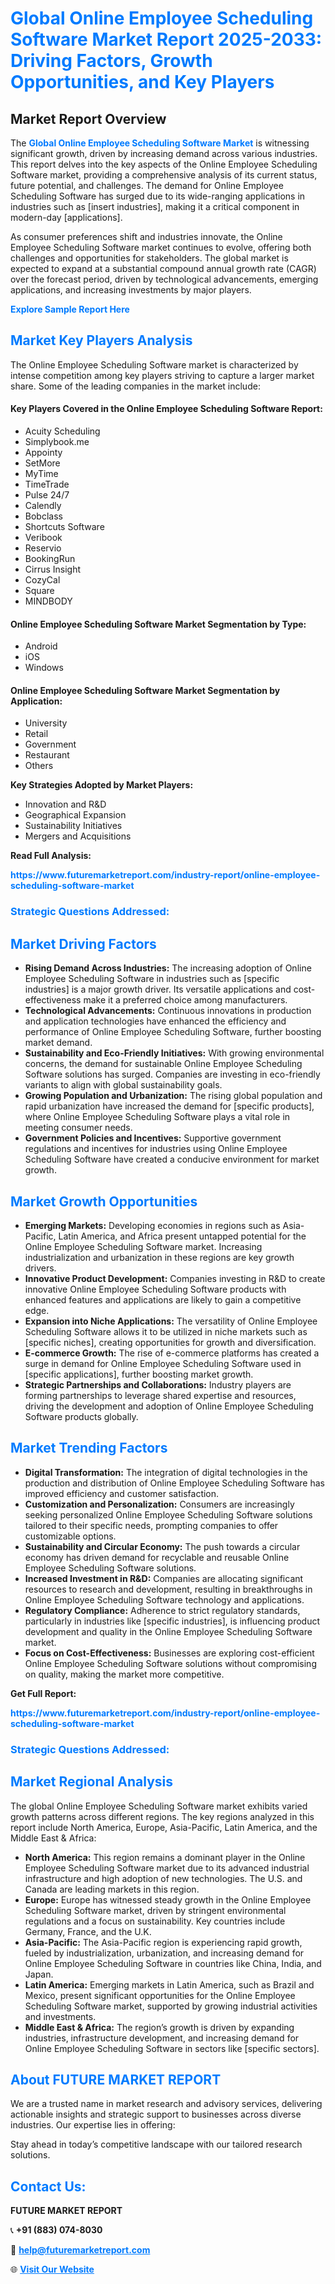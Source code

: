 <h1 style="color: #007BFF;">Global Online Employee Scheduling Software Market Report 2025-2033: Driving Factors, Growth Opportunities, and Key Players</h1>

<section id="overview">
<h2>Market Report Overview</h2>
<p>The <a href="https://www.futuremarketreport.com/industry-report/online-employee-scheduling-software-market" style="color: #007BFF; text-decoration: none;"><strong>Global Online Employee Scheduling Software Market</strong></a> is witnessing significant growth, driven by increasing demand across various industries. This report delves into the key aspects of the Online Employee Scheduling Software market, providing a comprehensive analysis of its current status, future potential, and challenges. The demand for Online Employee Scheduling Software has surged due to its wide-ranging applications in industries such as [insert industries], making it a critical component in modern-day [applications].</p>
<p>As consumer preferences shift and industries innovate, the Online Employee Scheduling Software market continues to evolve, offering both challenges and opportunities for stakeholders. The global market is expected to expand at a substantial compound annual growth rate (CAGR) over the forecast period, driven by technological advancements, emerging applications, and increasing investments by major players.</p>
</section>

<section id="overview">
<p><a href="https://www.futuremarketreport.com/request-sample/reportId=53484" style="color: #007BFF; text-decoration: none;"><strong>Explore Sample Report Here</strong></a></p>
</section>

<section id="key-players">
<h2 style="color: #007BFF;">Market Key Players Analysis</h2>
<p>The Online Employee Scheduling Software market is characterized by intense competition among key players striving to capture a larger market share. Some of the leading companies in the market include:</p>
<h4>Key Players Covered in the Online Employee Scheduling Software Report:</h4>
<ul><li>Acuity Scheduling</li><li>Simplybook.me</li><li>Appointy</li><li>SetMore</li><li>MyTime</li><li>TimeTrade</li><li>Pulse 24/7</li><li>Calendly</li><li>Bobclass</li><li>Shortcuts Software</li><li>Veribook</li><li>Reservio</li><li>BookingRun</li><li>Cirrus Insight</li><li>CozyCal</li><li>Square</li><li>MINDBODY</li></ul>
<h4>Online Employee Scheduling Software Market Segmentation by Type:</h4>
<ul><li>Android</li><li>iOS</li><li>Windows</li></ul>

<h4>Online Employee Scheduling Software Market Segmentation by Application:</h4>
<ul><li>University</li><li>Retail</li><li>Government</li><li>Restaurant</li><li>Others</li></ul>
<p><strong>Key Strategies Adopted by Market Players:</strong></p>
<ul>
<li>Innovation and R&D</li>
<li>Geographical Expansion</li>
<li>Sustainability Initiatives</li>
<li>Mergers and Acquisitions</li>
</ul>
</section>

<section>
<p><strong>Read Full Analysis: </strong></p><a href="https://www.futuremarketreport.com/industry-report/online-employee-scheduling-software-market" style="color: #007BFF; text-decoration: none;"><strong>https://www.futuremarketreport.com/industry-report/online-employee-scheduling-software-market</strong></a>
<h3 style="color: #007BFF;">Strategic Questions Addressed:</h3>
</section>

<section id="driving-factors">
<h2 style="color: #007BFF;">Market Driving Factors</h2>
<ul>
<li><strong>Rising Demand Across Industries:</strong> The increasing adoption of Online Employee Scheduling Software in industries such as [specific industries] is a major growth driver. Its versatile applications and cost-effectiveness make it a preferred choice among manufacturers.</li>
<li><strong>Technological Advancements:</strong> Continuous innovations in production and application technologies have enhanced the efficiency and performance of Online Employee Scheduling Software, further boosting market demand.</li>
<li><strong>Sustainability and Eco-Friendly Initiatives:</strong> With growing environmental concerns, the demand for sustainable Online Employee Scheduling Software solutions has surged. Companies are investing in eco-friendly variants to align with global sustainability goals.</li>
<li><strong>Growing Population and Urbanization:</strong> The rising global population and rapid urbanization have increased the demand for [specific products], where Online Employee Scheduling Software plays a vital role in meeting consumer needs.</li>
<li><strong>Government Policies and Incentives:</strong> Supportive government regulations and incentives for industries using Online Employee Scheduling Software have created a conducive environment for market growth.</li>
</ul>
</section>

<section id="growth-opportunities">
<h2 style="color: #007BFF;">Market Growth Opportunities</h2>
<ul>
<li><strong>Emerging Markets:</strong> Developing economies in regions such as Asia-Pacific, Latin America, and Africa present untapped potential for the Online Employee Scheduling Software market. Increasing industrialization and urbanization in these regions are key growth drivers.</li>
<li><strong>Innovative Product Development:</strong> Companies investing in R&D to create innovative Online Employee Scheduling Software products with enhanced features and applications are likely to gain a competitive edge.</li>
<li><strong>Expansion into Niche Applications:</strong> The versatility of Online Employee Scheduling Software allows it to be utilized in niche markets such as [specific niches], creating opportunities for growth and diversification.</li>
<li><strong>E-commerce Growth:</strong> The rise of e-commerce platforms has created a surge in demand for Online Employee Scheduling Software used in [specific applications], further boosting market growth.</li>
<li><strong>Strategic Partnerships and Collaborations:</strong> Industry players are forming partnerships to leverage shared expertise and resources, driving the development and adoption of Online Employee Scheduling Software products globally.</li>
</ul>
</section>

<section id="trending-factors">
<h2 style="color: #007BFF;">Market Trending Factors</h2>
<ul>
<li><strong>Digital Transformation:</strong> The integration of digital technologies in the production and distribution of Online Employee Scheduling Software has improved efficiency and customer satisfaction.</li>
<li><strong>Customization and Personalization:</strong> Consumers are increasingly seeking personalized Online Employee Scheduling Software solutions tailored to their specific needs, prompting companies to offer customizable options.</li>
<li><strong>Sustainability and Circular Economy:</strong> The push towards a circular economy has driven demand for recyclable and reusable Online Employee Scheduling Software solutions.</li>
<li><strong>Increased Investment in R&D:</strong> Companies are allocating significant resources to research and development, resulting in breakthroughs in Online Employee Scheduling Software technology and applications.</li>
<li><strong>Regulatory Compliance:</strong> Adherence to strict regulatory standards, particularly in industries like [specific industries], is influencing product development and quality in the Online Employee Scheduling Software market.</li>
<li><strong>Focus on Cost-Effectiveness:</strong> Businesses are exploring cost-efficient Online Employee Scheduling Software solutions without compromising on quality, making the market more competitive.</li>
</ul>
</section>

<section>
<p><strong>Get Full Report: </strong></p><a href="https://www.futuremarketreport.com/industry-report/online-employee-scheduling-software-market" style="color: #007BFF; text-decoration: none;"><strong>https://www.futuremarketreport.com/industry-report/online-employee-scheduling-software-market</strong></a>
<h3 style="color: #007BFF;">Strategic Questions Addressed:</h3>
</section>


<section id="regional-analysis">
<h2 style="color: #007BFF;">Market Regional Analysis</h2>
<p>The global Online Employee Scheduling Software market exhibits varied growth patterns across different regions. The key regions analyzed in this report include North America, Europe, Asia-Pacific, Latin America, and the Middle East & Africa:</p>
<ul>
<li><strong>North America:</strong> This region remains a dominant player in the Online Employee Scheduling Software market due to its advanced industrial infrastructure and high adoption of new technologies. The U.S. and Canada are leading markets in this region.</li>
<li><strong>Europe:</strong> Europe has witnessed steady growth in the Online Employee Scheduling Software market, driven by stringent environmental regulations and a focus on sustainability. Key countries include Germany, France, and the U.K.</li>
<li><strong>Asia-Pacific:</strong> The Asia-Pacific region is experiencing rapid growth, fueled by industrialization, urbanization, and increasing demand for Online Employee Scheduling Software in countries like China, India, and Japan.</li>
<li><strong>Latin America:</strong> Emerging markets in Latin America, such as Brazil and Mexico, present significant opportunities for the Online Employee Scheduling Software market, supported by growing industrial activities and investments.</li>
<li><strong>Middle East & Africa:</strong> The region’s growth is driven by expanding industries, infrastructure development, and increasing demand for Online Employee Scheduling Software in sectors like [specific sectors].</li>
</ul>
</section>

<footer>
<h2 style="color: #007BFF;">About FUTURE MARKET REPORT</h2>
<p>We are a trusted name in market research and advisory services, delivering actionable insights and strategic support to businesses across diverse industries. Our expertise lies in offering:</p>

<p>Stay ahead in today’s competitive landscape with our tailored research solutions.</p>

<h2 style="color: #007BFF;">Contact Us:</h2>
<p><strong>FUTURE MARKET REPORT</strong></p>
<p>📞 <strong>+91 (883) 074-8030</strong></p>
<p>📧 <strong><a href="mailto:help@futuremarketreport.com" style="color: #007BFF;">help@futuremarketreport.com</a></strong></p>
<p>🌐 <strong><a href="https://www.futuremarketreport.com/" style="color: #007BFF;">Visit Our Website</a></strong></p>
</footer>